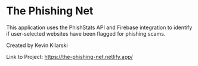 # The Phishing Net

This application uses the PhishStats API and Firebase integration to identify if user-selected websites have been flagged for phishing scams.

Created by Kevin Kilarski

Link to Project: https://the-phishing-net.netlify.app/
